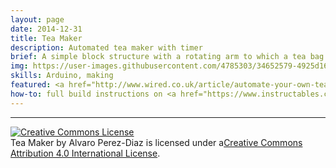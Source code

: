 ```yaml
---
layout: page
date: 2014-12-31
title: Tea Maker
description: Automated tea maker with timer
brief: A simple block structure with a rotating arm to which a tea bag can be attached. With the press of a button, the rotating arm lowers the tea bag and counts several minutes after which the tea bag is raised and an alarm is played. It conveniently automates brewing a cup of tea.
img: https://user-images.githubusercontent.com/4785303/34652579-4925d16e-f3d8-11e7-8873-fe4e560bcf97.jpg
skills: Arduino, making
featured: <a href="http://www.wired.co.uk/article/automate-your-own-tea-maker">Wired UK Magazine May 2015</a>, <a href="https://blog.adafruit.com/2015/01/12/create-your-own-automated-tea-maker-with-arduino/" target="_blank">Adafruit</a>, <a href="https://hackaday.com/2015/01/28/automated-tea-maker/" target="_blank">Hackaday</a>, Instructables main page
how-to: full build instructions on <a href="https://www.instructables.com/id/DIY-Automated-Tea-Maker/" target="_blank">Instructables</a>, code available on <a href="https://github.com/alvaropp/teamaker" target="_blank">GitHub</a>
---
```


<hr>

<a rel="license" href="http://creativecommons.org/licenses/by/4.0/" target="_ blank"><img alt="Creative Commons License" style="border-width:0" src="https://i.creativecommons.org/l/by/4.0/88x31.png" /></a><br /><span xmlns:dct="http://purl.org/dc/terms/" property="dct:title">Tea Maker</span> by <span xmlns:cc="http://creativecommons.org/ns#" property="cc:attributionName">Alvaro Perez-Diaz</span> is licensed under a<a rel="license" href="http://creativecommons.org/licenses/by/4.0/" target="_ blank">Creative Commons Attribution 4.0 International License</a>.
